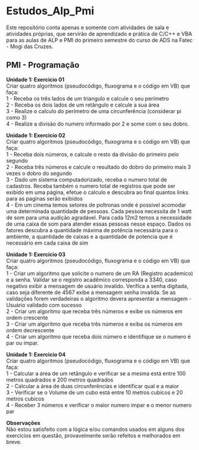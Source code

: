 # Estudos_Alp_Pmi
Este repositório conta apenas e somente com atividades de sala e atividades próprias, que servirão de aprendizado e prática de C/C++ e VBA para as aulas de ALP e PMI do primeiro semestre do curso de ADS na Fatec - Mogi das Cruzes.



## PMI - Programação 

<p>
    
**Unidade 1: Exercicio 01** <br/>
    Criar quatro algoritmos (pseudocódigo, fluxograma e o código em VB) que faça: <br/>
    1 - Receba os três lados de um triangulo e calcule o seu perímetro <br/>
    2 - Receba os dois lados de um retângulo e calcule a sua área <br/>
    3 - Realize o calculo do perímetro de uma circunferência (considerar pi como 3) <br/>
    4 - Realize a divisão do numero informado por 2 e some com o seu dobro. <br/>

**Unidade 1: Exercicio 02** <br/>
    Criar quatro algoritmos (pseudocódigo, fluxograma e o código em VB) que faça: <br/>
    1 - Receba dois números, e calcule o resto da divisão do primeiro pelo segundo <br/>
    2 - Receba três números e calcule o resultado do dobro do primeiro mais 3 vezes o dobro do segundo <br/>
    3 - Dado um sistema computadorizado, receba o numero total de cadastros. Receba também o numero total de registros que pode ser exibido em uma página, efetue o calculo e descubra ao     final quantos links para as paginas serão exibidos <br/>
    4 - Em um cinema temos setores de poltronas onde é possível acomodar uma determinada quantidade de pessoas. Cada pessoa necessita de 1 watt de som para uma audição agradável. Para       cada 12m2 temos a necessidade de uma caixa de som para atender essas pessoas nesse espaço. Dados os fatores descubra a quantidade máxima de potência necessária para o ambiente, a        quantidade de caixas e a quantidade de potencia que é necessário em cada caixa de sim <br/>

**Unidade 1: Exercicio 03** <br/>
    Criar quatro algoritmos (pseudocódigo, fluxograma e o código em VB) que faça: <br/>
    1 - Criar um algoritmo que solicite o numero de um
    RA (Registro academico) e a senha. Validar se o registro acadêmico corresponda a 3340,
    caso negativo exibir a mensagem de usuário invalido.
    Verifica a senha digitada, caso seja diferente de 4567 exibe a mensagem senha invalida.
    Se as validações forem verdadeiras o algoritmo devera apresentar a mensagem - Usuário validado com sucesso<br/>
    2 - Criar um algoritmo que receba três números e exibe os números em ordem crescente <br/>
    3 - Criar um algoritmo que receba três números e exiba os números em ordem decrescente <br/>
    4 - Criar um algoritmo que receba dois número e identifique se o numero é par ou impar. <br/>

**Unidade 1: Exercicio 04** <br/>
    Criar quatro algoritmos (pseudocódigo, fluxograma e o código em VB) que faça: <br/>
    1 - Calcular a área de um retângulo e verificar se a mesma está entre 100 metros quadrados e 200 metros quadrados <br/>
    2 - Calcular a área de duas circunferências e identificar qual e a maior <br/>
    3 - Verificar se o Volume de um cubo está entre 10 metros cubicos e 20 metros cubicos <br/>
    4 - Receber 3 números e verificar o maior numero impar e o menor numero par <br/>
    
**Observações** <br/>
    Não estou satisfeito com a lógica e/ou comandos usados em alguns dos exercicios em questão, provavelmente serão refeitos e melhorados em breve.

</p>
